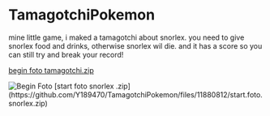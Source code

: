 # TamagotchiPokemon 
mine little game, i maked a tamagotchi about snorlex. 
you need to give snorlex food and drinks, otherwise snorlex wil die.
and it has a score so you can still try and break your record!

[begin foto tamagotchi.zip](https://github.com/Y189470/TamagotchiPokemon/files/11880793/begin.foto.tamagotchi.zip)

<img src="begin foto tamagotchi.png" alt="Begin Foto">
[start foto snorlex .zip](https://github.com/Y189470/TamagotchiPokemon/files/11880812/start.foto.snorlex.zip)
